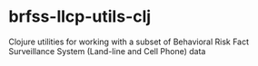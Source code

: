 brfss-llcp-utils-clj
====================

Clojure utilities for working with a subset of Behavioral Risk Fact Surveillance System (Land-line and Cell Phone) data
